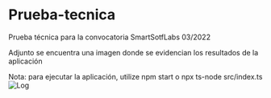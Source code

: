 # Prueba-tecnica

Prueba técnica para la convocatoria SmartSotfLabs 03/2022

Adjunto se encuentra una imagen donde se evidencian los resultados de la aplicación

Nota: para ejecutar la aplicación, utilize npm start o npx ts-node src/index.ts
![Log](https://user-images.githubusercontent.com/97917337/157691078-07f92f23-1fc2-4e24-b476-7426ed58723e.png)
